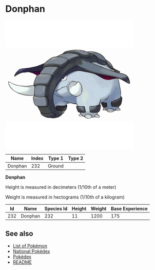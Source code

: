 # Donphan


![Donphan](images/232.png)

| **Name** | **Index** | **Type 1** | **Type 2** |
|----|----|----|----|
| Donphan | 232 | Ground  |  |

**Donphan** 


Height is measured in decimeters (1/10th of a meter)

Weight is measured in hectograms (1/10th of a kilogram)

| **Id** | **Name** | **Species Id** | **Height** | **Weight** | **Base Experience** |
|--------|----------|----------------|------------|------------|---------------------|
| 232 | Donphan | 232 | 11 | 1200 | 175 |


## See also

- [List of Pokémon](../pokemon.md)
- [National Pokédex](../national_pokedex.md)
- [Pokédex](../pokedex.md)
- [README](../README.md)
